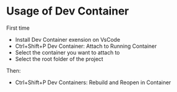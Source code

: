 # Usage of Dev Container

First time
- Install Dev Container exension on VsCode
- Ctrl+Shift+P Dev Container: Attach to Running Container
- Select the container you want to attach to
- Select the root folder of the project

Then:
- Ctrl+Shift+P Dev Containers: Rebuild and Reopen in Container